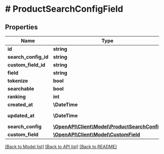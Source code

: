 # # ProductSearchConfigField

## Properties

Name | Type | Description | Notes
------------ | ------------- | ------------- | -------------
**id** | **string** |  | [optional]
**search_config_id** | **string** |  |
**custom_field_id** | **string** |  | [optional]
**field** | **string** |  |
**tokenize** | **bool** |  |
**searchable** | **bool** |  |
**ranking** | **int** |  |
**created_at** | **\DateTime** |  | [readonly]
**updated_at** | **\DateTime** |  | [optional] [readonly]
**search_config** | [**\OpenAPI\Client\Model\ProductSearchConfig**](ProductSearchConfig.md) |  | [optional]
**custom_field** | [**\OpenAPI\Client\Model\CustomField**](CustomField.md) |  | [optional]

[[Back to Model list]](../../README.md#models) [[Back to API list]](../../README.md#endpoints) [[Back to README]](../../README.md)
